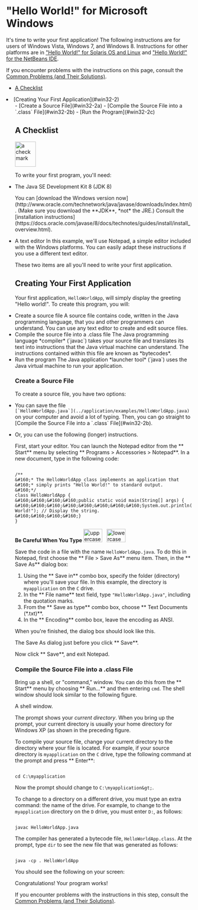 
# "Hello World!" for Microsoft Windows

<a name="win32-top" id="win32-top"></a>

It's time to write your first application! The following instructions are for users of Windows Vista, Windows 7, and Windows 8. Instructions for other platforms are in 
["Hello World!" for Solaris OS and Linux](unix.html) and 
["Hello World!" for the NetBeans IDE](netbeans.html).

If you encounter problems with the instructions on this page, consult the 
[Common Problems (and Their Solutions)](../problems/index.html). 


  - [A Checklist](#win32-1)
  <li>[Creating Your First Application](#win32-2)
    <ul>
    - [Create a Source File](#win32-2a)
    - [Compile the Source File into a `.class` File](#win32-2b)
    - [Run the Program](#win32-2c)
    
## <a name="win32-1" id="win32-1"></a> A Checklist&#160; 
<img src="../../figures/getStarted/check.gif" width="56" height="68" alt="a checkmark" />

To write your first program, you'll need:

<li>
The Java SE Development Kit 8 (JDK 8)
<p>You can 
[download the Windows version now](http://www.oracle.com/technetwork/java/javase/downloads/index.html). (Make sure you download the **JDK**, *not* the JRE.) Consult the 
[installation instructions](https://docs.oracle.com/javase/8/docs/technotes/guides/install/install_overview.html).</p>
</li>
<li>
A text editor
In this example, we'll use Notepad, a simple editor included with the Windows platforms. You can easily adapt these instructions if you use a different text editor.
</li>

These two items are all you'll need to write your first application.


          

## <a name="win32-2" id="win32-2"></a> Creating Your First Application




Your first application, `HelloWorldApp`, will simply display the greeting "Hello world!". To create this program, you will:&#160;

<li>
Create a source file
A source file contains code, written in the Java programming language, that you and other programmers can understand. You can use any text editor to create and edit source files.
</li>
<li>
Compile the source file into a .class file
The Java programming language *compiler* (`javac`) takes your source file and translates its text into instructions that the Java virtual machine can understand. The instructions contained within this file are known as *bytecodes*.
</li>
<li>
Run the program
The Java application *launcher tool* (`java`) uses the Java virtual machine to run your application.
</li>

### <a name="win32-2a" id="win32-2a"></a> Create a Source File

To create a source file, you have two options:

<li>
<p>You can save the file <code>
[`HelloWorldApp.java`](../application/examples/HelloWorldApp.java)</code> on your computer and avoid a lot of typing. Then, you can go straight to [Compile the Source File into a `.class` File](#win32-2b).</p>
</li>
<li>
Or, you can use the following (longer) instructions.
</li>

First, start your editor. You can launch the Notepad editor from the ** Start** menu by selecting ** Programs &gt; Accessories &gt; Notepad**. In a new document, type in the following code:

```

/**
&#160;* The HelloWorldApp class implements an application that
&#160;* simply prints "Hello World!" to standard output.
&#160;*/
class HelloWorldApp {
&#160;&#160;&#160;&#160;public static void main(String[] args) {
&#160;&#160;&#160;&#160;&#160;&#160;&#160;&#160;System.out.println("Hello World!"); // Display the string.
&#160;&#160;&#160;&#160;}
}

```

**Be Careful When You Type**
<img src="../../figures/getStarted/typeA.gif" width="51" height="36" alt="uppercase letter A" />&#160;&#160;
<img src="../../figures/getStarted/typea2.gif" width="51" height="36" alt="lowercase letter A" />

Save the code in a file with the name `HelloWorldApp.java`. To do this in Notepad, first choose the ** File &gt; Save As** menu item. Then, in the ** Save As** dialog box:

1. Using the ** Save in** combo box, specify the folder (directory) where you'll save your file. In this example, the directory is `myapplication` on the `C` drive.
1. In the ** File name** text field, type `"HelloWorldApp.java"`, including the quotation marks.
1. From the ** Save as type** combo box, choose ** Text Documents (*.txt)**.
1. In the ** Encoding** combo box, leave the encoding as ANSI.

When you're finished, the dialog box should look like 
this.

The Save As dialog just before you click ** Save**.

Now click ** Save**, and exit Notepad.

### <a name="win32-2b" id="win32-2b"></a>Compile the Source File into a .class File

Bring up a shell, or "command," window. You can do this from the ** Start** menu by choosing ** Run...** and then entering `cmd`. The shell window should look similar to 
the following figure.

A shell window.

The prompt shows your *current directory*. When you bring up the prompt, your current directory is usually your home directory for Windows XP (as shown in the preceding figure.

To compile your source file, change your current directory to the directory where your file is located. For example, if your source directory is `myapplication` on the `C` drive, type the following command at the prompt and press ** Enter**:

```

cd C:\myapplication

```

Now the prompt should change to `C:\myapplication&gt;`.

To change to a directory on a different drive, you must type an extra command: the name of the drive. For example, to change to the `myapplication` directory on the `D` drive, you must enter `D:`, as follows:

```

javac HelloWorldApp.java

```

The compiler has generated a bytecode file, `HelloWorldApp.class`. At the prompt, type `dir` to see the new file that was generated as follows:

```

java -cp . HelloWorldApp

```

You should see the following on your screen:

Congratulations! Your program works!

If you encounter problems with the instructions in this step, consult the 
[Common Problems (and Their Solutions)](../problems/index.html).
